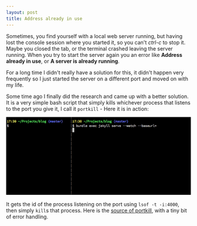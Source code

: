 ```yaml
---
layout: post
title: Address already in use
---
```


Sometimes, you find yourself with a local web server running, but having lost
the console session where you started it, so you can't _ctrl-c_ to stop it.
Maybe you closed the tab, or the terminal crashed leaving the server running.
When you try to start the server again you an error like **Address already in
use**, or **A server is already running**.

For a long time I didn't really have a solution for this, it didn't happen very
frequently so I just started the server on a different port and moved on with
my life.

Some time ago I finally did the research and came up with a better solution. It
is a very simple bash script that simply kills whichever process that listens
to the port you give it, I call it `portkill` - Here it is in action:

![portkill](/public/images/portkill.gif)

It gets the id of the process listening on the port using `lsof -t -i:4000`,
then simply `kill`s that process. Here is the [source of
portkill](https://github.com/alcesleo/dotfiles/blob/master/bin/portkill), with
a tiny bit of error handling.
